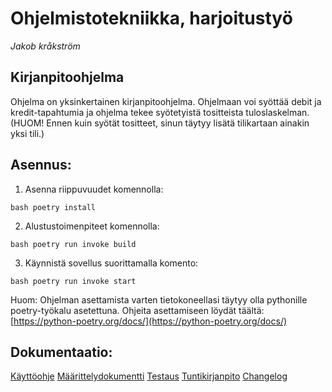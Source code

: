# Ohjelmistotekniikka, harjoitustyö  
*Jakob kråkström*  
## Kirjanpitoohjelma

Ohjelma on yksinkertainen kirjanpitoohjelma. Ohjelmaan voi syöttää debit ja kredit-tapahtumia ja ohjelma tekee syötetyistä tositteista tuloslaskelman. (HUOM! Ennen kuin syötät tositteet, sinun täytyy lisätä tilikartaan ainakin yksi tili.)

## Asennus:
1. Asenna riippuvuudet komennolla:

```bash poetry install```

2. Alustustoimenpiteet komennolla:

```bash poetry run invoke build```

3. Käynnistä sovellus suorittamalla komento:

```bash poetry run invoke start```

Huom: Ohjelman asettamista varten tietokoneellasi täytyy olla pythonille poetry-työkalu asetettuna. 
Ohjeita asettamiseen löydät täältä: [https://python-poetry.org/docs/](https://python-poetry.org/docs/)

## Dokumentaatio:
[Käyttöohje](dokumentaatio/kayttoohje.md) 
[Määrittelydokumentti](dokumentaatio/vaatimusmaarittely.md) 
[Testaus](dokumentaatio/testaus.md) 
[Tuntikirjanpito](dokumentaatio/tuntikirjanpito.md) 
[Changelog](dokumentaatio/changelog.md) 